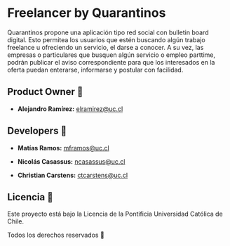 # Freelancer by Quarantinos

Quarantinos propone una aplicación tipo red social con bulletin board digital. Esto permitea los usuarios que estén buscando algún trabajo freelance u ofreciendo un servicio, el darse a conocer. A su vez, las empresas o particulares que busquen algún servicio o empleo parttime, podrán publicar el aviso correspondiente para que los interesados en la oferta puedan enterarse, informarse y postular con facilidad.

## Product Owner :robot:

* **Alejandro Ramírez:** elramirez@uc.cl

## Developers :construction_worker:

* **Matías Ramos:** mframos@uc.cl 

* **Nicolás Casassus:** ncasassus@uc.cl 

* **Christian Carstens:** ctcarstens@uc.cl 



## Licencia 📄

Este proyecto está bajo la Licencia de la Pontificia Universidad Católica de Chile.

Todos los derechos reservados :rotating_light:
